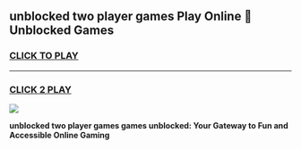 
## unblocked two player games Play Online 👋 Unblocked Games
<h3>
<a href="https://premium.freeplayer.one?title=unblocked_two_player_games&ref=19F">CLICK TO PLAY</a></h3>
<hr>

<h3>
<a href="https://premium.freeplayer.one?title=unblocked_two_player_games&ref=19F">CLICK 2 PLAY</a>
  
</h3>

<a href="https://premium.freeplayer.one?title=unblocked_two_player_games&ref=19F"><img src="https://clearcache.store/games.png"></a>


**unblocked two player games games unblocked: Your Gateway to Fun and Accessible Online Gaming**
